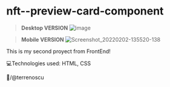 # nft--preview-card-component

>**Desktop VERSION**
![image](https://user-images.githubusercontent.com/78498733/152199359-78175fe2-8f6e-4d91-9389-6b5b366f08b3.png)

>**Mobile VERSION**
![Screenshot_20220202-135520-138](https://user-images.githubusercontent.com/78498733/152200261-904e7591-da50-4b15-9fd1-078181b42476.png)

This is my second proyect from FrontEnd!

:computer:Technologies used: HTML, CSS

🚀/@terrenoscu

